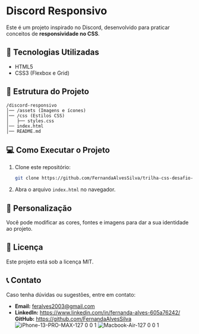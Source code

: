# Discord Responsivo

Este é um projeto inspirado no Discord, desenvolvido para praticar conceitos de **responsividade no CSS**.

## 🚀 Tecnologias Utilizadas
- HTML5
- CSS3 (Flexbox e Grid)

## 📌 Estrutura do Projeto
```
/discord-responsivo
│── /assets (Imagens e ícones)
│── /css (Estilos CSS)
│   ├── styles.css
│── index.html
│── README.md
```

## 💻 Como Executar o Projeto
1. Clone este repositório:
   ```sh
   git clone https://github.com/FernandaAlvesSilva/trilha-css-desafio-04.git
   ```
2. Abra o arquivo `index.html` no navegador.

## 🎨 Personalização
Você pode modificar as cores, fontes e imagens para dar a sua identidade ao projeto.

## 📜 Licença
Este projeto está sob a licença MIT.

## 📞 Contato
Caso tenha dúvidas ou sugestões, entre em contato:
- **Email:** feralves2003@gmail.com
- **LinkedIn:** https://www.linkedin.com/in/fernanda-alves-605a76242/
   **GitHub:** https://github.com/FernandaAlvesSilva
  ![iPhone-13-PRO-MAX-127 0 0 1](https://github.com/user-attachments/assets/cf57e218-5ff9-4beb-996e-dfe48fb802fc) ![Macbook-Air-127 0 0 1](https://github.com/user-attachments/assets/8daa9ecb-75e2-4ff2-96f6-47a544d8d6ea)





